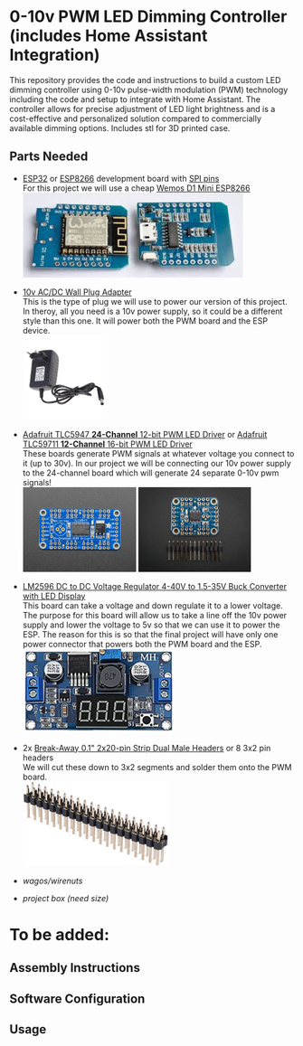 # 0-10v PWM LED Dimming Controller (includes Home Assistant Integration)

This repository provides the code and instructions to build a custom LED dimming controller using 0-10v pulse-width modulation (PWM) technology including the code and setup to integrate with Home Assistant. The controller allows for precise adjustment of LED light brightness and is a cost-effective and personalized solution compared to commercially available dimming options.  Includes stl for 3D printed case.

## Parts Needed
- [ESP32](https://www.google.com/search?q=ESP32+development+boards) or [ESP8266](https://www.google.com/search?q=ESP8266+development+boards) development board with [SPI pins](https://www.google.com/search?q=spi+pins)  
For this project we will use a cheap [Wemos D1 Mini ESP8266](https://www.google.com/search?q=wemos+mini+d1)  
    <img src="/images/esp8266%20wemos%20d1%20mini.jpg" height="150">

- [10v AC/DC Wall Plug Adapter](https://www.digikey.ca/en/products/detail/globtek-inc/WR9HU1800LCP-F-R6B/10187591)  
This is the type of plug we will use to power our version of this project.  In theroy, all you need is a 10v power supply, so it could be a different style than this one.  It will power both the PWM board and the ESP device.  
    <img src="/images/10v%20AC-DC%20Wall%20Plug%20Adapter.jpg" height="150">

- [Adafruit TLC5947 **24-Channel** 12-bit PWM LED Driver](https://www.adafruit.com/product/1429)
or [Adafruit TLC59711 **12-Channel** 16-bit PWM LED Driver](https://www.adafruit.com/product/3995)  
These boards generate PWM signals at whatever voltage you connect to it (up to 30v). In our project we will be connecting our 10v power supply to the 24-channel board which will generate 24 separate 0-10v pwm signals!   
    <img src="/images/Adafruit%2024%20channel%20PWM%20LED%20driver.jpg" height="150"> <img src="/images/Adafruit%2012%20channel%20PWM%20LED%20driver.jpg" height="150">

- [LM2596 DC to DC Voltage Regulator 4-40V to 1.5-35V Buck Converter with LED Display](https://www.google.com/search?q=LM2596+DC+to+DC+Voltage+Regulator+4-40V+to+1.5-35V+Buck+Converter+with+LED+Display)  
This board can take a voltage and down regulate it to a lower voltage. The purpose for this board will allow us to take a line off the 10v power supply and lower the voltage to 5v so that we can use it to power the ESP.  The reason for this is so that the final project will have only one power connector that powers both the PWM board and the ESP.  
    <img src="/images/LM2596-DC-to-DC-Voltage-Regulator.png" height="150">

- 2x [Break-Away 0.1" 2x20-pin Strip Dual Male Headers](https://www.google.com/search?q=Break-Away+0.1%22+2x20-pin+Strip+Dual+Male+Header) or 8 3x2 pin headers  
We will cut these down to 3x2 segments and solder them onto the PWM board.  
    <img src="/images/Break-Away%200.1-inch%202x20-pin%20Strip%20Dual%20Male%20Header.jpg" height="150">


- _wagos/wirenuts_
- _project box (need size)_

# To be added:
## Assembly Instructions
## Software Configuration
## Usage
